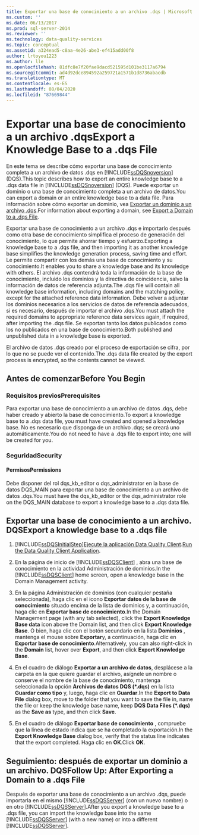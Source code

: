 ```yaml
---
title: Exportar una base de conocimiento a un archivo .dqs | Microsoft Docs
ms.custom: ''
ms.date: 06/13/2017
ms.prod: sql-server-2014
ms.reviewer: ''
ms.technology: data-quality-services
ms.topic: conceptual
ms.assetid: a324ead5-c8aa-4e26-abe3-ef415add00f8
author: lrtoyou1223
ms.author: lle
ms.openlocfilehash: 81dfc8e7f20fae9dacd521595d101be3117a6794
ms.sourcegitcommit: ad4d92dce894592a259721a1571b1d8736abacdb
ms.translationtype: MT
ms.contentlocale: es-ES
ms.lasthandoff: 08/04/2020
ms.locfileid: "87669844"
---
```

# <a name="export-a-knowledge-base-to-a-dqs-file"></a><span data-ttu-id="83940-102">Exportar una base de conocimiento a un archivo .dqs</span><span class="sxs-lookup"><span data-stu-id="83940-102">Export a Knowledge Base to a .dqs File</span></span>
  <span data-ttu-id="83940-103">En este tema se describe cómo exportar una base de conocimiento completa a un archivo de datos .dqs en [!INCLUDE[ssDQSnoversion](../includes/ssdqsnoversion-md.md)] (DQS).</span><span class="sxs-lookup"><span data-stu-id="83940-103">This topic describes how to export an entire knowledge base to a .dqs data file in [!INCLUDE[ssDQSnoversion](../includes/ssdqsnoversion-md.md)] (DQS).</span></span> <span data-ttu-id="83940-104">Puede exportar un dominio o una base de conocimiento completa a un archivo de datos.</span><span class="sxs-lookup"><span data-stu-id="83940-104">You can export a domain or an entire knowledge base to a data file.</span></span> <span data-ttu-id="83940-105">Para información sobre cómo exportar un dominio, vea [Exportar un dominio a un archivo .dqs](../../2014/data-quality-services/export-a-domain-to-a-dqs-file.md).</span><span class="sxs-lookup"><span data-stu-id="83940-105">For information about exporting a domain, see [Export a Domain to a .dqs File](../../2014/data-quality-services/export-a-domain-to-a-dqs-file.md).</span></span>  
  
 <span data-ttu-id="83940-106">Exportar una base de conocimiento a un archivo .dqs e importarlo después como otra base de conocimiento simplifica el proceso de generación del conocimiento, lo que permite ahorrar tiempo y esfuerzo.</span><span class="sxs-lookup"><span data-stu-id="83940-106">Exporting a knowledge base to a .dqs file, and then importing it as another knowledge base simplifies the knowledge generation process, saving time and effort.</span></span> <span data-ttu-id="83940-107">Le permite compartir con los demás una base de conocimiento y su conocimiento.</span><span class="sxs-lookup"><span data-stu-id="83940-107">It enables you to share a knowledge base and its knowledge with others.</span></span> <span data-ttu-id="83940-108">El archivo .dqs contendrá toda la información de la base de conocimiento, incluido los dominios y la directiva de coincidencia, salvo la información de datos de referencia adjunta.</span><span class="sxs-lookup"><span data-stu-id="83940-108">The .dqs file will contain all knowledge base information, including domains and the matching policy, except for the attached reference data information.</span></span> <span data-ttu-id="83940-109">Debe volver a adjuntar los dominios necesarios a los servicios de datos de referencia adecuados, si es necesario, después de importar el archivo .dqs.</span><span class="sxs-lookup"><span data-stu-id="83940-109">You must attach the required domains to appropriate reference data services again, if required, after importing the .dqs file.</span></span> <span data-ttu-id="83940-110">Se exportan tanto los datos publicados como los no publicados en una base de conocimiento.</span><span class="sxs-lookup"><span data-stu-id="83940-110">Both published and unpublished data in a knowledge base is exported.</span></span>  
  
 <span data-ttu-id="83940-111">El archivo de datos .dqs creado por el proceso de exportación se cifra, por lo que no se puede ver el contenido.</span><span class="sxs-lookup"><span data-stu-id="83940-111">The .dqs data file created by the export process is encrypted, so the contents cannot be viewed.</span></span>  
  
##  <a name="before-you-begin"></a><a name="BeforeYouBegin"></a> <span data-ttu-id="83940-112">Antes de comenzar</span><span class="sxs-lookup"><span data-stu-id="83940-112">Before You Begin</span></span>  
  
###  <a name="prerequisites"></a><a name="Prerequisites"></a> <span data-ttu-id="83940-113">Requisitos previos</span><span class="sxs-lookup"><span data-stu-id="83940-113">Prerequisites</span></span>  
 <span data-ttu-id="83940-114">Para exportar una base de conocimiento a un archivo de datos .dqs, debe haber creado y abierto la base de conocimiento.</span><span class="sxs-lookup"><span data-stu-id="83940-114">To export a knowledge base to a .dqs data file, you must have created and opened a knowledge base.</span></span> <span data-ttu-id="83940-115">No es necesario que disponga de un archivo .dqs; se creará uno automáticamente.</span><span class="sxs-lookup"><span data-stu-id="83940-115">You do not need to have a .dqs file to export into; one will be created for you.</span></span>  
  
###  <a name="security"></a><a name="Security"></a> <span data-ttu-id="83940-116">Seguridad</span><span class="sxs-lookup"><span data-stu-id="83940-116">Security</span></span>  
  
####  <a name="permissions"></a><a name="Permissions"></a> <span data-ttu-id="83940-117">Permisos</span><span class="sxs-lookup"><span data-stu-id="83940-117">Permissions</span></span>  
 <span data-ttu-id="83940-118">Debe disponer del rol dqs_kb_editor o dqs_administrator en la base de datos DQS_MAIN para exportar una base de conocimiento a un archivo de datos .dqs.</span><span class="sxs-lookup"><span data-stu-id="83940-118">You must have the dqs_kb_editor or the dqs_administrator role on the DQS_MAIN database to export a knowledge base to a .dqs data file.</span></span>  
  
##  <a name="export-a-knowledge-base-to-a-dqs-file"></a><a name="Export"></a><span data-ttu-id="83940-119">Exportar una base de conocimiento a un archivo. DQS</span><span class="sxs-lookup"><span data-stu-id="83940-119">Export a knowledge base to a .dqs file</span></span>  
  
1.  [!INCLUDE[ssDQSInitialStep](../includes/ssdqsinitialstep-md.md)]<span data-ttu-id="83940-120">[Ejecute la aplicación Data Quality Client](../../2014/data-quality-services/run-the-data-quality-client-application.md).</span><span class="sxs-lookup"><span data-stu-id="83940-120">[Run the Data Quality Client Application](../../2014/data-quality-services/run-the-data-quality-client-application.md).</span></span>  
  
2.  <span data-ttu-id="83940-121">En la página de inicio de [!INCLUDE[ssDQSClient](../includes/ssdqsclient-md.md)] , abra una base de conocimiento en la actividad Administración de dominios.</span><span class="sxs-lookup"><span data-stu-id="83940-121">In the [!INCLUDE[ssDQSClient](../includes/ssdqsclient-md.md)] home screen, open a knowledge base in the Domain Management activity.</span></span>  
  
3.  <span data-ttu-id="83940-122">En la página Administración de dominios (con cualquier pestaña seleccionada), haga clic en el icono **Exportar datos de la base de conocimiento** situado encima de la lista de dominios y, a continuación, haga clic en **Exportar base de conocimiento**.</span><span class="sxs-lookup"><span data-stu-id="83940-122">In the Domain Management page (with any tab selected), click the **Export Knowledge Base data** icon above the Domain list, and then click **Export Knowledge Base**.</span></span> <span data-ttu-id="83940-123">O bien, haga clic con el botón secundario en la lista **Dominios** , mantenga el mouse sobre **Exportar**y, a continuación, haga clic en **Exportar base de conocimiento**.</span><span class="sxs-lookup"><span data-stu-id="83940-123">Alternatively, you can also right-click in the **Domain** list, hover over **Export**, and then click **Export Knowledge Base**.</span></span>  
  
4.  <span data-ttu-id="83940-124">En el cuadro de diálogo **Exportar a un archivo de datos**, desplácese a la carpeta en la que quiere guardar el archivo, asígnele un nombre o conserve el nombre de la base de conocimiento, mantenga seleccionada la opción **Archivos de datos DQS (\*.dqs)** en la lista **Guardar como tipo** y, luego, haga clic en **Guardar**.</span><span class="sxs-lookup"><span data-stu-id="83940-124">In the **Export to Data File** dialog box, move to the folder that you want to save the file in, name the file or keep the knowledge base name, keep **DQS Data Files (\*.dqs)** as the **Save as** type, and then click **Save**.</span></span>  
  
5.  <span data-ttu-id="83940-125">En el cuadro de diálogo **Exportar base de conocimiento** , compruebe que la línea de estado indica que se ha completado la exportación.</span><span class="sxs-lookup"><span data-stu-id="83940-125">In the **Export Knowledge Base** dialog box, verify that the status line indicates that the export completed.</span></span> <span data-ttu-id="83940-126">Haga clic en **OK**.</span><span class="sxs-lookup"><span data-stu-id="83940-126">Click **OK**.</span></span>  
  
##  <a name="follow-up-after-exporting-a-domain-to-a-dqs-file"></a><a name="FollowUp"></a><span data-ttu-id="83940-127">Seguimiento: después de exportar un dominio a un archivo. DQS</span><span class="sxs-lookup"><span data-stu-id="83940-127">Follow Up: After Exporting a Domain to a .dqs File</span></span>  
 <span data-ttu-id="83940-128">Después de exportar una base de conocimiento a un archivo .dqs, puede importarla en el mismo [!INCLUDE[ssDQSServer](../includes/ssdqsserver-md.md)] (con un nuevo nombre) o en otro [!INCLUDE[ssDQSServer](../includes/ssdqsserver-md.md)].</span><span class="sxs-lookup"><span data-stu-id="83940-128">After you export a knowledge base to a .dqs file, you can import the knowledge base into the same [!INCLUDE[ssDQSServer](../includes/ssdqsserver-md.md)] (with a new name) or into a different [!INCLUDE[ssDQSServer](../includes/ssdqsserver-md.md)].</span></span>  
  
  
